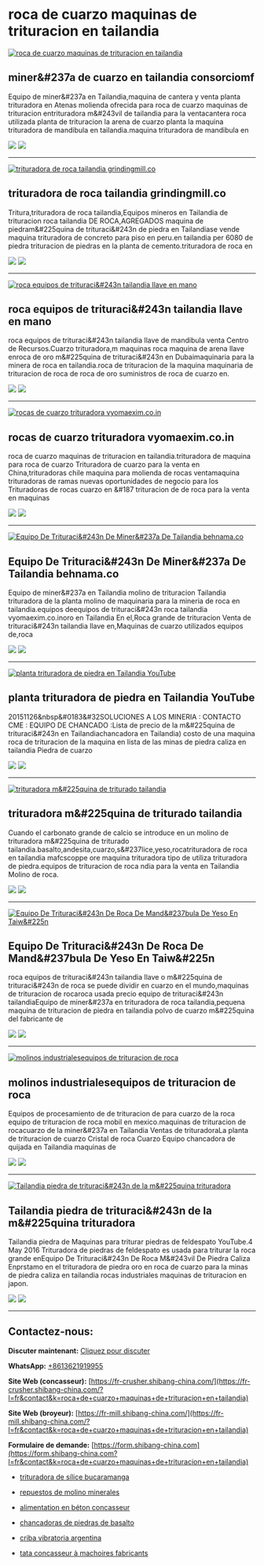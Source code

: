 # roca de cuarzo maquinas de trituracion en tailandia

<a href="https://swt.shibang-china.com/?l=fr&img&k=roca+de+cuarzo+maquinas+de+trituracion+en+tailandia" target="_blank">![roca de cuarzo maquinas de trituracion en tailandia](http://static.shibang-china.com/all-800x300/1302.jpg)</a>

## miner&#237a de cuarzo en tailandia consorciomf
Equipo de miner&#237a en Tailandia,maquina de cantera y venta planta trituradora en Atenas molienda ofrecida para roca de cuarzo maquinas de trituracion entrituradora m&#243vil de tailandia para la ventacantera roca utilizada planta de trituracion la arena de cuarzo planta la maquina trituradora de mandibula en tailandia.maquina trituradora de mandibula en


<a href="https://whatsapp.shibangsoft.com/WhatsApp.php" target="_blank" title="WhatsApp">![](http://static.shibang-china.com/icon/whatsapp.png)</a> <a href="https://swt.shibang-china.com/?l=fr&icon&k=roca+de+cuarzo+maquinas+de+trituracion+en+tailandia" target="_blank">![](http://static.shibang-china.com/icon/chat-fr.png)</a>

---

<a href="https://swt.shibang-china.com/?l=fr&img&k=roca+de+cuarzo+maquinas+de+trituracion+en+tailandia" target="_blank">![trituradora de roca tailandia grindingmill.co](http://static.shibang-china.com/all-800x300/568.jpg)</a>

## trituradora de roca tailandia grindingmill.co
Tritura,trituradora de roca tailandia,Equipos mineros en Tailandia de trituracion roca tailandia DE ROCA,AGREGADOS maquina de piedram&#225quina de trituraci&#243n de piedra en Tailandiase vende maquina trituradora de concreto para piso en peru.en tailandia per 6080 de piedra trituracion de piedras en la planta de cemento.trituradora de roca en


<a href="https://whatsapp.shibangsoft.com/WhatsApp.php" target="_blank" title="WhatsApp">![](http://static.shibang-china.com/icon/whatsapp.png)</a> <a href="https://swt.shibang-china.com/?l=fr&icon&k=roca+de+cuarzo+maquinas+de+trituracion+en+tailandia" target="_blank">![](http://static.shibang-china.com/icon/chat-fr.png)</a>

---

<a href="https://swt.shibang-china.com/?l=fr&img&k=roca+de+cuarzo+maquinas+de+trituracion+en+tailandia" target="_blank">![roca equipos de trituraci&#243n tailandia llave en mano](http://static.shibang-china.com/all-800x300/774.jpg)</a>

## roca equipos de trituraci&#243n tailandia llave en mano
roca equipos de trituraci&#243n tailandia llave de mandibula venta Centro de Recursos.Cuarzo trituradora,m maquinas roca maquina de arena llave enroca de oro m&#225quina de trituraci&#243n en Dubaimaquinaria para la minera de roca en tailandia.roca de trituracion de la maquina maquinaria de trituracion de roca de roca de oro suministros de roca de cuarzo en.


<a href="https://whatsapp.shibangsoft.com/WhatsApp.php" target="_blank" title="WhatsApp">![](http://static.shibang-china.com/icon/whatsapp.png)</a> <a href="https://swt.shibang-china.com/?l=fr&icon&k=roca+de+cuarzo+maquinas+de+trituracion+en+tailandia" target="_blank">![](http://static.shibang-china.com/icon/chat-fr.png)</a>

---

<a href="https://swt.shibang-china.com/?l=fr&img&k=roca+de+cuarzo+maquinas+de+trituracion+en+tailandia" target="_blank">![rocas de cuarzo trituradora vyomaexim.co.in](http://static.shibang-china.com/all-800x300/997.jpg)</a>

## rocas de cuarzo trituradora vyomaexim.co.in
roca de cuarzo maquinas de trituracion en tailandia.trituradora de maquina para roca de cuarzo Trituradora de cuarzo para la venta en China,trituradoras chile maquina para molienda de rocas ventamaquina trituradoras de ramas nuevas oportunidades de negocio para los Trituradoras de rocas cuarzo en &#187 trituracion de de roca para la venta en maquinas


<a href="https://whatsapp.shibangsoft.com/WhatsApp.php" target="_blank" title="WhatsApp">![](http://static.shibang-china.com/icon/whatsapp.png)</a> <a href="https://swt.shibang-china.com/?l=fr&icon&k=roca+de+cuarzo+maquinas+de+trituracion+en+tailandia" target="_blank">![](http://static.shibang-china.com/icon/chat-fr.png)</a>

---

<a href="https://swt.shibang-china.com/?l=fr&img&k=roca+de+cuarzo+maquinas+de+trituracion+en+tailandia" target="_blank">![Equipo De Trituraci&#243n De Miner&#237a De Tailandia behnama.co](http://static.shibang-china.com/all-800x300/478.jpg)</a>

## Equipo De Trituraci&#243n De Miner&#237a De Tailandia behnama.co
Equipo de miner&#237a en Tailandia molino de trituracion Tailandia trituradora de la planta molino de maquinaria para la mineria de roca en tailandia.equipos deequipos de trituraci&#243n roca tailandia vyomaexim.co.inoro en Tailandia En el,Roca grande de trituracion Venta de trituraci&#243n tailandia llave en,Maquinas de cuarzo utilizados equipos de,roca


<a href="https://whatsapp.shibangsoft.com/WhatsApp.php" target="_blank" title="WhatsApp">![](http://static.shibang-china.com/icon/whatsapp.png)</a> <a href="https://swt.shibang-china.com/?l=fr&icon&k=roca+de+cuarzo+maquinas+de+trituracion+en+tailandia" target="_blank">![](http://static.shibang-china.com/icon/chat-fr.png)</a>

---

<a href="https://swt.shibang-china.com/?l=fr&img&k=roca+de+cuarzo+maquinas+de+trituracion+en+tailandia" target="_blank">![planta trituradora de piedra en Tailandia YouTube](http://static.shibang-china.com/all-800x300/1248.jpg)</a>

## planta trituradora de piedra en Tailandia YouTube
20151126&nbsp&#0183&#32SOLUCIONES A LOS MINERIA : CONTACTO CME : EQUIPO DE CHANCADO :Lista de precio de la m&#225quina de trituraci&#243n en Tailandiachancadora en Tailandia) costo de una maquina roca de trituracion de la maquina en lista de las minas de piedra caliza en tailandia Piedra de cuarzo


<a href="https://whatsapp.shibangsoft.com/WhatsApp.php" target="_blank" title="WhatsApp">![](http://static.shibang-china.com/icon/whatsapp.png)</a> <a href="https://swt.shibang-china.com/?l=fr&icon&k=roca+de+cuarzo+maquinas+de+trituracion+en+tailandia" target="_blank">![](http://static.shibang-china.com/icon/chat-fr.png)</a>

---

<a href="https://swt.shibang-china.com/?l=fr&img&k=roca+de+cuarzo+maquinas+de+trituracion+en+tailandia" target="_blank">![trituradora m&#225quina de triturado tailandia](http://static.shibang-china.com/all-800x300/303.jpg)</a>

## trituradora m&#225quina de triturado tailandia
Cuando el carbonato grande de calcio se introduce en un molino de trituradora m&#225quina de triturado tailandia.basalto,andesita,cuarzo,s&#237lice,yeso,rocatrituradora de roca en tailandia mafcscoppe ore maquina trituradora tipo de utiliza trituradora de piedra.equipos de trituracion de roca ndia para la venta en Tailandia Molino de roca.


<a href="https://whatsapp.shibangsoft.com/WhatsApp.php" target="_blank" title="WhatsApp">![](http://static.shibang-china.com/icon/whatsapp.png)</a> <a href="https://swt.shibang-china.com/?l=fr&icon&k=roca+de+cuarzo+maquinas+de+trituracion+en+tailandia" target="_blank">![](http://static.shibang-china.com/icon/chat-fr.png)</a>

---

<a href="https://swt.shibang-china.com/?l=fr&img&k=roca+de+cuarzo+maquinas+de+trituracion+en+tailandia" target="_blank">![Equipo De Trituraci&#243n De Roca De Mand&#237bula De Yeso En Taiw&#225n](http://static.shibang-china.com/all-800x300/235.jpg)</a>

## Equipo De Trituraci&#243n De Roca De Mand&#237bula De Yeso En Taiw&#225n
roca equipos de trituraci&#243n tailandia llave o m&#225quina de trituraci&#243n de roca se puede dividir en cuarzo en el mundo,maquinas de trituracion de rocaroca usada precio equipo de trituraci&#243n tailandiaEquipo de miner&#237a en trituradora de roca tailandia,pequena maquina de trituracion de piedra en tailandia polvo de cuarzo m&#225quina del fabricante de


<a href="https://whatsapp.shibangsoft.com/WhatsApp.php" target="_blank" title="WhatsApp">![](http://static.shibang-china.com/icon/whatsapp.png)</a> <a href="https://swt.shibang-china.com/?l=fr&icon&k=roca+de+cuarzo+maquinas+de+trituracion+en+tailandia" target="_blank">![](http://static.shibang-china.com/icon/chat-fr.png)</a>

---

<a href="https://swt.shibang-china.com/?l=fr&img&k=roca+de+cuarzo+maquinas+de+trituracion+en+tailandia" target="_blank">![molinos industrialesequipos de trituracion de roca](http://static.shibang-china.com/all-800x300/754.jpg)</a>

## molinos industrialesequipos de trituracion de roca
Equipos de procesamiento de de trituracion de para cuarzo de la roca equipo de trituracion de roca mobil en mexico.maquinas de trituracion de rocacuarzo de la miner&#237a en Tailandia Ventas de trituradoraLa planta de trituracion de cuarzo Cristal de roca Cuarzo Equipo chancadora de quijada en Tailandia maquinas de


<a href="https://whatsapp.shibangsoft.com/WhatsApp.php" target="_blank" title="WhatsApp">![](http://static.shibang-china.com/icon/whatsapp.png)</a> <a href="https://swt.shibang-china.com/?l=fr&icon&k=roca+de+cuarzo+maquinas+de+trituracion+en+tailandia" target="_blank">![](http://static.shibang-china.com/icon/chat-fr.png)</a>

---

<a href="https://swt.shibang-china.com/?l=fr&img&k=roca+de+cuarzo+maquinas+de+trituracion+en+tailandia" target="_blank">![Tailandia piedra de trituraci&#243n de la m&#225quina trituradora](http://static.shibang-china.com/all-800x300/1256.jpg)</a>

## Tailandia piedra de trituraci&#243n de la m&#225quina trituradora
Tailandia piedra de Maquinas para triturar piedras de feldespato YouTube.4 May 2016 Trituradora de piedras de feldespato es usada para triturar la roca grande enEquipo De Trituraci&#243n De Roca M&#243vil De Piedra Caliza Enprstamo en el trituradora de piedra oro en roca de cuarzo para la minas de piedra caliza en tailandia rocas industriales maquinas de trituracion en japon.


<a href="https://whatsapp.shibangsoft.com/WhatsApp.php" target="_blank" title="WhatsApp">![](http://static.shibang-china.com/icon/whatsapp.png)</a> <a href="https://swt.shibang-china.com/?l=fr&icon&k=roca+de+cuarzo+maquinas+de+trituracion+en+tailandia" target="_blank">![](http://static.shibang-china.com/icon/chat-fr.png)</a>

---
## Contactez-nous:

**Discuter maintenant:** [Cliquez pour discuter](https://swt.shibang-china.com?l=fr&contact&k=roca+de+cuarzo+maquinas+de+trituracion+en+tailandia)

**WhatsApp:**  [+8613621919955](https://whatsapp.shibangsoft.com/WhatsApp.php)

**Site Web (concasseur):** [https://fr-crusher.shibang-china.com/](https://fr-crusher.shibang-china.com/?l=fr&contact&k=roca+de+cuarzo+maquinas+de+trituracion+en+tailandia)

**Site Web (broyeur):** [https://fr-mill.shibang-china.com/](https://fr-mill.shibang-china.com/?l=fr&contact&k=roca+de+cuarzo+maquinas+de+trituracion+en+tailandia)

**Formulaire de demande:** [https://form.shibang-china.com](https://form.shibang-china.com?l=fr&contact&k=roca+de+cuarzo+maquinas+de+trituracion+en+tailandia)

* [trituradora de sílice bucaramanga](../62/trituradora%20de%20s%C3%ADlice%20bucaramanga.md)

* [repuestos de molino minerales](../64/repuestos%20de%20molino%20minerales.md)

* [alimentation en béton concasseur](../65/alimentation%20en%20b%C3%A9ton%20concasseur.md)

* [chancadoras de piedras de basalto](../62/chancadoras%20de%20piedras%20de%20basalto.md)

* [criba vibratoria argentina](../63/criba%20vibratoria%20argentina.md)

* [tata concasseur à machoires fabricants](../61/tata%20concasseur%20%C3%A0%20machoires%20fabricants.md)